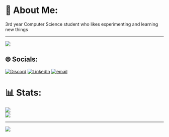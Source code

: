 # 💫 About Me:
3rd year Computer Science student who likes experimenting and learning new things


---
[![](https://visitcount.itsvg.in/api?id=BarnardF&icon=10&color=10)](https://visitcount.itsvg.in)










## 🌐 Socials:
[![Discord](https://img.shields.io/badge/Discord-%237289DA.svg?logo=discord&logoColor=white)](https://discord.gg/cheesehutt) [![LinkedIn](https://img.shields.io/badge/LinkedIn-%230077B5.svg?logo=linkedin&logoColor=white)](https://linkedin.com/in/barnard-fourie) [![email](https://img.shields.io/badge/Email-D14836?logo=gmail&logoColor=white)](mailto:barnardfourie15@gmail.com) 
# 📊 Stats:
![](https://github-readme-stats.vercel.app/api?username=BarnardF&theme=dark&hide_border=false&include_all_commits=false&count_private=false)<br/>
![](https://nirzak-streak-stats.vercel.app/?user=BarnardF&theme=dark&hide_border=false)<br/>


---
[![](https://visitcount.itsvg.in/api?id=BarnardF&icon=0&color=0)](https://visitcount.itsvg.in)

<!-- Proudly created with GPRM ( https://gprm.itsvg.in ) -->


